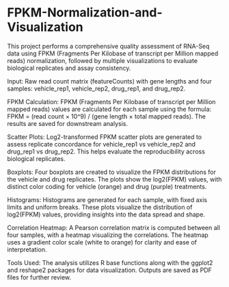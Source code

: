 # FPKM-Normalization-and-Visualization
This project performs a comprehensive quality assessment of RNA-Seq data using FPKM (Fragments Per Kilobase of transcript per Million mapped reads) normalization, followed by multiple visualizations to evaluate biological replicates and assay consistency.

Input: Raw read count matrix (featureCounts) with gene lengths and four samples: vehicle_rep1, vehicle_rep2, drug_rep1, and drug_rep2.

FPKM Calculation: FPKM (Fragments Per Kilobase of transcript per Million mapped reads) values are calculated for each sample using the formula: FPKM = (read count × 10^9) / (gene length × total mapped reads). The results are saved for downstream analysis.

Scatter Plots: Log2-transformed FPKM scatter plots are generated to assess replicate concordance for vehicle_rep1 vs vehicle_rep2 and drug_rep1 vs drug_rep2. This helps evaluate the reproducibility across biological replicates.

Boxplots: Four boxplots are created to visualize the FPKM distributions for the vehicle and drug replicates. The plots show the log2(FPKM) values, with distinct color coding for vehicle (orange) and drug (purple) treatments.

Histograms: Histograms are generated for each sample, with fixed axis limits and uniform breaks. These plots visualize the distribution of log2(FPKM) values, providing insights into the data spread and shape.

Correlation Heatmap: A Pearson correlation matrix is computed between all four samples, with a heatmap visualizing the correlations. The heatmap uses a gradient color scale (white to orange) for clarity and ease of interpretation.

Tools Used: The analysis utilizes R base functions along with the ggplot2 and reshape2 packages for data visualization. Outputs are saved as PDF files for further review.
